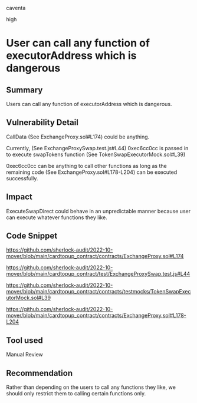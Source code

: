 caventa

high

# User can call any function of executorAddress which is dangerous

## Summary
Users can call any function of executorAddress which is dangerous.

## Vulnerability Detail
CallData (See ExchangeProxy.sol#L174) could be anything. 

Currently, (See ExchangeProxySwap.test.js#L44) 0xec6cc0cc is passed in to execute swapTokens function (See TokenSwapExecutorMock.sol#L39)

0xec6cc0cc can be anything to call other functions as long as the remaining code (See ExchangeProxy.sol#L178-L204) can be executed successfully.

## Impact
ExecuteSwapDirect could behave in an unpredictable manner because user can execute whatever functions they like.

## Code Snippet
https://github.com/sherlock-audit/2022-10-mover/blob/main/cardtopup_contract/contracts/ExchangeProxy.sol#L174

https://github.com/sherlock-audit/2022-10-mover/blob/main/cardtopup_contract/test/ExchangeProxySwap.test.js#L44

https://github.com/sherlock-audit/2022-10-mover/blob/main/cardtopup_contract/contracts/testmocks/TokenSwapExecutorMock.sol#L39

https://github.com/sherlock-audit/2022-10-mover/blob/main/cardtopup_contract/contracts/ExchangeProxy.sol#L178-L204

## Tool used
Manual Review

## Recommendation
Rather than depending on the users to call any functions they like, we should only restrict them to calling certain functions only.